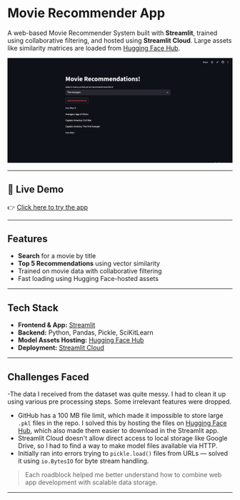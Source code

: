 #  Movie Recommender App

A web-based Movie Recommender System built with **Streamlit**, trained using collaborative filtering, and hosted using **Streamlit Cloud**. Large assets like similarity matrices are loaded from [Hugging Face Hub](https://huggingface.co/).

![App Screenshot](https://github.com/varunsathaye/movie-recommender/blob/main/ss.png)

---

## 🔗 Live Demo

👉 [Click here to try the app](https://igivemovies.streamlit.app)

---

##  Features

-  **Search** for a movie by title
-  **Top 5 Recommendations** using vector similarity
-  Trained on movie data with collaborative filtering
-   Fast loading using Hugging Face-hosted assets

---

##  Tech Stack

- **Frontend & App:** [Streamlit](https://streamlit.io/)
- **Backend:** Python, Pandas, Pickle, SciKitLearn
- **Model Assets Hosting:** [Hugging Face Hub](https://huggingface.co/)
- **Deployment:** [Streamlit Cloud](https://streamlit.io/cloud)

---

##  Challenges Faced

-The data I received from the dataset was quite messy. I had to clean it up using various pre processing steps. Some irrelevant features were dropped.
- GitHub has a 100 MB file limit, which made it impossible to store large `.pkl` files in the repo. I solved this by hosting the files on [Hugging Face Hub](https://huggingface.co/), which also made them easier to download in the Streamlit app.
- Streamlit Cloud doesn't allow direct access to local storage like Google Drive, so I had to find a way to make model files available via HTTP.
- Initially ran into errors trying to `pickle.load()` files from URLs — solved it using `io.BytesIO` for byte stream handling.

> Each roadblock helped me better understand how to combine web app development with scalable data storage.

---
